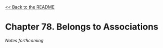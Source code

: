 [&lt;&lt; Back to the README](README.md)

# Chapter 78. Belongs to Associations

*Notes forthcoming*